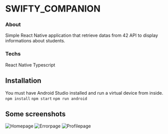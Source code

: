 # SWIFTY_COMPANION

### About

Simple React Native application that retrieve datas from 42 API to display informations about students.

### Techs

React Native
Typescript

## Installation

You must have Android Studio installed and run a virtual device from inside.
`npm install`
`npm start`
`npm run android`

## Some screenshots

![Homepage](https://i.imgur.com/M8AWxxH.png)
![Errorpage](https://i.imgur.com/k7vqrxs.png)
![Profilepage](https://i.imgur.com/8DW4O3C.png)
